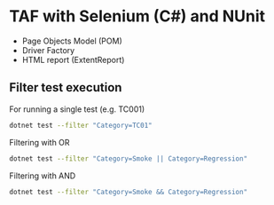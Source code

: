 # TAF with Selenium (C#) and NUnit

- Page Objects Model (POM)
- Driver Factory
- HTML report (ExtentReport)

## Filter test execution

For running a single test (e.g. TC001)
```bash
dotnet test --filter "Category=TC01"
```

Filtering with OR
```bash
dotnet test --filter "Category=Smoke || Category=Regression"
```

Filtering with AND

```bash
dotnet test --filter "Category=Smoke && Category=Regression"
```